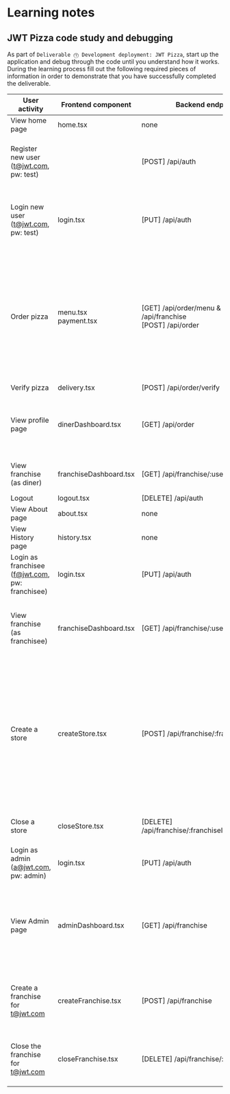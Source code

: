 # Learning notes

## JWT Pizza code study and debugging

As part of `Deliverable ⓵ Development deployment: JWT Pizza`, start up the application and debug through the code until you understand how it works. During the learning process fill out the following required pieces of information in order to demonstrate that you have successfully completed the deliverable.

| User activity                                       | Frontend component | Backend endpoints | Database SQL |
| --------------------------------------------------- | ------------------ | ----------------- | ------------ |
| View home page                                      |      home.tsx      |       none        |    none      |
| Register new user<br/>(t@jwt.com, pw: test)         |                    | [POST] /api/auth |   INSERT INTO user (name, email, password) VALUES (?, ?, ?) <br/> INSERT INTO userRole (userId, role, objectId) VALUES (?, ?, ?)                          |              
| Login new user<br/>(t@jwt.com, pw: test)            |    login.tsx       |  [PUT]  /api/auth |   get user with    "SELECT * FROM user WHERE email=?" and compare password </br> get role with  "SELECT * FROM userRole WHERE userId=?"       |
| Order pizza                                         |         menu.tsx <br/> payment.tsx          |   [GET] /api/order/menu & [GET] /api/franchise       <br/> [POST] /api/order         |   SELECT * FROM menu  & SELECT id, name FROM franchise && SELECT id, name FROM store WHERE franchiseId=?   <br/> SELECT id, name FROM store WHERE franchiseId=? <br/> INSERT INTO dinerOrder (dinerId, franchiseId, storeId, date) VALUES (?, ?, ?, now()) & INSERT INTO orderItem (orderId, menuId, description, price) VALUES (?, ?, ?, ?)  |
| Verify pizza                                        |        delivery.tsx            |    [POST] /api/order/verify             |      None        |
| View profile page                                   |       dinerDashboard.tsx             |        [GET] /api/order           |       "SELECT id, franchiseId, storeId, date FROM dinerOrder WHERE dinerId=?"   & "SELECT id, menuId, description, price FROM orderItem WHERE orderId=?"    |
| View franchise<br/>(as diner)                       |   franchiseDashboard.tsx                 |     [GET] /api/franchise/:userId             |        SELECT objectId FROM userRole WHERE role='franchisee' AND userId=?      |
| Logout                                              |      logout.tsx | [DELETE]  /api/auth  |      none        |
| View About page                                     |           about.tsx         |     none              |     none         |
| View History page                                   |          history.tsx          |     none              |      none        |
| Login as franchisee<br/>(f@jwt.com, pw: franchisee) |        login.tsx            |      [PUT] /api/auth             |  SELECT * FROM user WHERE email=? <br/>    SELECT * FROM userRole WHERE userId=?     |
| View franchise<br/>(as franchisee)                  |         franchiseDashboard.tsx           |         [GET] /api/franchise/:userId           |       SELECT objectId FROM userRole WHERE role='franchisee' AND userId=? <br/>   SELECT id, name FROM franchise WHERE id in (${franchiseIds.join(',')})   |
| Create a store                                      |        createStore.tsx            |     [POST] /api/franchise/:franchiseId/store          |    getFranchise() "SELECT u.id, u.name, u.email FROM userRole AS ur JOIN user AS u ON u.id=ur.userId WHERE ur.objectId=? AND ur.role='franchisee'" and   "SELECT s.id, s.name, COALESCE(SUM(oi.price), 0) AS totalRevenue FROM dinerOrder AS do JOIN orderItem AS oi ON do.id=oi.orderId RIGHT JOIN store AS s ON s.id=do.storeId WHERE s.franchiseId=? GROUP BY s.id"  <br/>       | createStore() INSERT INTO store (franchiseId, name) VALUES (?, ?)
| Close a store                                       |     closeStore.tsx               |    [DELETE] /api/franchise/:franchiseId/store/:storeId'               |    getFranchise() see above </br> deleteStore() DELETE FROM store WHERE franchiseId=? AND id=?         |
| Login as admin<br/>(a@jwt.com, pw: admin)           |       login.tsx             |      [PUT]  /api/auth             |    SELECT * FROM user WHERE email=? <br/>    SELECT * FROM userRole WHERE userId=?           |
| View Admin page                                     |        adminDashboard.tsx            |     [GET] /api/franchise              |     SELECT id, name FROM franchise SELECT u.id, u.name, u.email FROM userRole AS ur JOIN user AS u ON u.id=ur.userId WHERE ur.objectId=? AND ur.role='franchisee'   SELECT id, name FROM store WHERE franchiseId=?  |
| Create a franchise for t@jwt.com                    |      createFranchise.tsx              |     [POST] /api/franchise              |     SELECT id, name FROM user WHERE email=?    INSERT INTO franchise (name) VALUES (?) .    INSERT INTO userRole (userId, role, objectId) VALUES (?, ?, ?)   |
| Close the franchise for t@jwt.com                   |        closeFranchise.tsx            |  [DELETE] /api/franchise/:franchiseId                |         DELETE FROM store WHERE franchiseId=?   DELETE FROM userRole WHERE objectId=?   DELETE FROM franchise WHERE id=?     |


